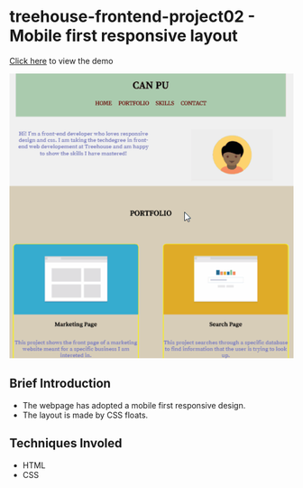 # treehouse-frontend-project02 - Mobile first responsive layout

[Click here](https://canpu.github.io/treehouse-frontend-project02/) to view the demo

![](images/project-02.gif)

## Brief Introduction

* The webpage has adopted a mobile first responsive design.
* The layout is made by CSS floats.

## Techniques Involed

* HTML
* CSS


